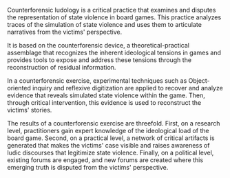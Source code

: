 Counterforensic ludology is a critical practice that examines and disputes the representation of state violence in board games. This practice analyzes traces of the simulation of state violence and uses them to articulate narratives from the victims' perspective.

It is based on the counterforensic device, a theoretical-practical assemblage that recognizes the inherent ideological tensions in games and provides tools to expose and address these tensions through the reconstruction of residual information.

In a counterforensic exercise, experimental techniques such as Object-oriented inquiry and reflexive digitization are applied to recover and analyze evidence that reveals simulated state violence within the game. Then, through critical intervention, this evidence is used to reconstruct the victims' stories.

The results of a counterforensic exercise are threefold. First, on a research level, practitioners gain expert knowledge of the ideological load of the board game. Second, on a practical level, a network of critical artifacts is generated that makes the victims' case visible and raises awareness of ludic discourses that legitimize state violence. Finally, on a political level, existing forums are engaged, and new forums are created where this emerging truth is disputed from the victims' perspective.
